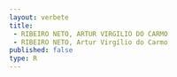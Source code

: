 ```yaml
---
layout: verbete
title:
 - RIBEIRO NETO, ARTUR VIRGILIO DO CARMO
 - RIBEIRO NETO, Artur Virgílio do Carmo
published: false
type: R
---
```


